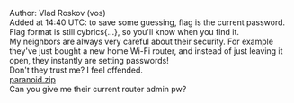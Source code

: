 Author: Vlad Roskov (vos)<br>
Added at 14:40 UTC: to save some guessing, flag is the current password. Flag format is still cybrics{...}, so you'll know when you find it.<br>
My neighbors are always very careful about their security. For example they've just bought a new home Wi-Fi router, and instead of just leaving it open, they instantly are setting passwords!<br>
Don't they trust me? I feel offended.<br>
<a href="https://cybrics.net/files/paranoid.zip">paranoid.zip</a><br>
Can you give me their current router admin pw?